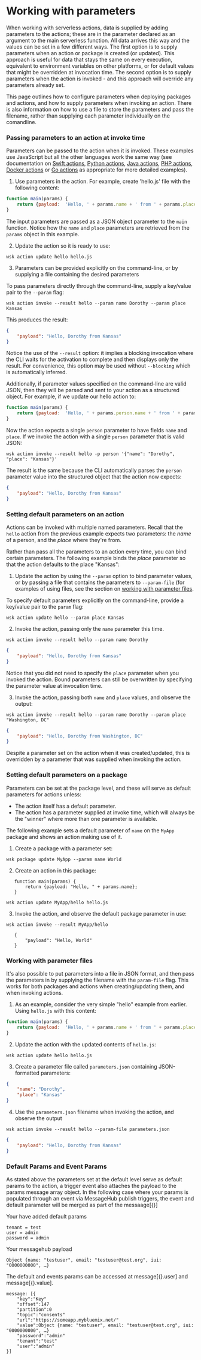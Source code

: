 # Working with parameters

When working with serverless actions, data is supplied by adding parameters to the actions; these are in the parameter declared as an argument to the main serverless function. All data arrives this way and the values can be set in a few different ways. The first option is to supply parameters when an action or package is created (or updated). This approach is useful for data that stays the same on every execution, equivalent to environment variables on other platforms, or for default values that might be overridden at invocation time. The second option is to supply parameters when the action is invoked - and this approach will override any parameters already set.

This page outlines how to configure parameters when deploying packages and actions, and how to supply parameters when invoking an action. There is also information on how to use a file to store the parameters and pass the filename, rather than supplying each parameter individually on the comandline.

### Passing parameters to an action at invoke time

Parameters can be passed to the action when it is invoked. These examples use JavaScript but all the other languages work the same way (see documentation on [Swift actions](./actions.md#creating-swift-actions), [Python actions](./actions.mdcreating-python-actions), [Java actions](./actions.mdcreating-java-actions), [PHP actions](./actions.mdcreating-php-actions), [Docker actions](./actions.mdcreating-docker-actions) or [Go actions](./actions.mdcreating-go-actions) as appropriate for more detailed examples).

1. Use parameters in the action. For example, create 'hello.js' file with the following content:

  ```javascript
  function main(params) {
      return {payload:  'Hello, ' + params.name + ' from ' + params.place};
  }
  ```

  The input parameters are passed as a JSON object parameter to the `main` function. Notice how the `name` and `place` parameters are retrieved from the `params` object in this example.

2. Update the action so it is ready to use:

  ```
  wsk action update hello hello.js
  ```

3. Parameters can be provided explicitly on the command-line, or by supplying a file containing the desired parameters

  To pass parameters directly through the command-line, supply a key/value pair to the `--param` flag:
  ```
  wsk action invoke --result hello --param name Dorothy --param place Kansas
  ```

  This produces the result:

  ```json
  {
      "payload": "Hello, Dorothy from Kansas"
  }
  ```

  Notice the use of the `--result` option: it implies a blocking invocation where the CLI waits for the activation to complete and then displays only the result. For convenience, this option may be used without `--blocking` which is automatically inferred.

  Additionally, if parameter values specified on the command-line are valid JSON, then they will be parsed and sent to your action as a structured object. For example, if we update our hello action to:

  ```javascript
  function main(params) {
      return {payload:  'Hello, ' + params.person.name + ' from ' + params.person.place};
  }
  ```

  Now the action expects a single `person` parameter to have fields `name` and `place`. If we invoke the action with a single `person` parameter that is valid JSON:

  ```
  wsk action invoke --result hello -p person '{"name": "Dorothy", "place": "Kansas"}'
  ```

  The result is the same because the CLI automatically parses the `person` parameter value into the structured object that the action now expects:
  ```json
  {
      "payload": "Hello, Dorothy from Kansas"
  }
  ```

### Setting default parameters on an action

Actions can be invoked with multiple named parameters. Recall that the `hello` action from the previous example expects two parameters: the *name* of a person, and the *place* where they're from.

Rather than pass all the parameters to an action every time, you can bind certain parameters. The following example binds the *place* parameter so that the action defaults to the place "Kansas":

1. Update the action by using the `--param` option to bind parameter values, or by passing a file that contains the parameters to `--param-file` (for examples of using files, see the section on [working with parameter files](#working-with-parameter-files).

  To specify default parameters explicitly on the command-line, provide a key/value pair to the `param` flag:

  ```
  wsk action update hello --param place Kansas
  ```

2. Invoke the action, passing only the `name` parameter this time.

  ```
  wsk action invoke --result hello --param name Dorothy
  ```
  ```json
  {
      "payload": "Hello, Dorothy from Kansas"
  }
  ```

  Notice that you did not need to specify the `place` parameter when you invoked the action. Bound parameters can still be overwritten by specifying the parameter value at invocation time.

3. Invoke the action, passing both `name` and `place` values, and observe the output:

  ```
  wsk action invoke --result hello --param name Dorothy --param place "Washington, DC"
  ```

  ```json
  {
      "payload": "Hello, Dorothy from Washington, DC"
  }
  ```

  Despite a parameter set on the action when it was created/updated, this is overridden by a parameter that was supplied when invoking the action.

### Setting default parameters on a package

Parameters can be set at the package level, and these will serve as default parameters for actions unless:

- The action itself has a default parameter.
- The action has a parameter supplied at invoke time, which will always be the "winner" where more than one parameter is available.

The following example sets a default parameter of `name` on the `MyApp` package and shows an action making use of it.

1. Create a package with a parameter set:

 ```
 wsk package update MyApp --param name World
 ```

2. Create an action in this package:

 ```
    function main(params) {
        return {payload: "Hello, " + params.name};
    }
 ```

 ```
 wsk action update MyApp/hello hello.js
 ```

3. Invoke the action, and observe the default package parameter in use:
 ```
 wsk action invoke --result MyApp/hello
 ```

 ```
    {
        "payload": "Hello, World"
    }
 ```

 ### Working with parameter files

It's also possible to put parameters into a file in JSON format, and then pass the parameters in by supplying the filename with the `param-file` flag. This works for both packages and actions when creating/updating them, and when invoking actions.

1. As an example, consider the very simple "hello" example from earlier. Using `hello.js` with this content:

  ```javascript
  function main(params) {
      return {payload:  'Hello, ' + params.name + ' from ' + params.place};
  }
  ```

2. Update the action with the updated contents of `hello.js`:

  ```
  wsk action update hello hello.js
  ```

3. Create a parameter file called `parameters.json` containing JSON-formatted parameters:

  ```json
  {
      "name": "Dorothy",
      "place": "Kansas"
  }
  ```

4. Use the `parameters.json` filename when invoking the action, and observe the output

  ```
  wsk action invoke --result hello --param-file parameters.json
  ```

  ```json
  {
      "payload": "Hello, Dorothy from Kansas"
  }
  ```

 ### Default Params and Event Params
As stated above the parameters set at the default level serve as default params to the action, a trigger event also attaches the payload to the params message array object. In the following case where your params is populated through an event via MessageHub publish triggers, the event and default parameter will be merged as part of the messaage[{}]

Your have added default params
```
tenant = test
user = admin
password = admin
```

Your messagehub payload
```
Object {name: "testuser", email: "testuser@test.org", iui: "0000000000", …}
```

The default and events params can be accessed at message[{}.user] and message[{}.value].

```
message: [{
    "key":"Key"
    "offset":147
    "partition":0
    "topic":"consents"
    "url":"https://someapp.mybluemix.net/"
    "value":Object {name: "testuser", email: "testuser@test.org", iui: "0000000000", …}
    "password":"admin"
    "tenant":"test"
    "user":"admin"
}]
```
